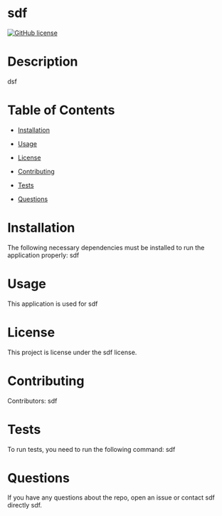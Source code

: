 
# sdf
[![GitHub license](https://img.shields.io/badge/license-MIT-blue.svg)](https://github.com/sdf/sdf)

# Description

dsf

# Table of Contents 

* [Installation](#installation)

* [Usage](#usage)

* [License](#license)

* [Contributing](#contributing)

* [Tests](#tests)

* [Questions](#questions)

# Installation

The following necessary dependencies must be installed to run the application properly: sdf

# Usage

​This application is used for sdf

# License

This project is license under the sdf license.

# Contributing

​Contributors: sdf

# Tests

To run tests, you need to run the following command: sdf

# Questions

If you have any questions about the repo, open an issue or contact sdf directly sdf.

